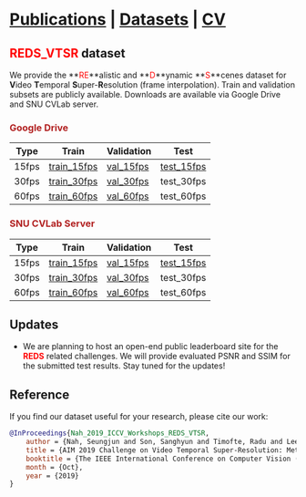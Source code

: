 # [Publications](../publications) | [Datasets](datasets) | [CV](../cv.pdf)

## <font color="red">REDS_VTSR</font> dataset

We provide the **<font color="red">RE</font>**alistic and **<font color="red">D</font>**ynamic **<font color="red">S</font>**cenes dataset for **V**ideo **T**emporal **S**uper-**R**esolution (frame interpolation). Train and validation subsets are publicly available.
Downloads are available via Google Drive and SNU CVLab server.

### <font color="FireBrick">Google Drive</font>

Type | Train | Validation | Test
-- | -- | -- | --
15fps | [train_15fps](https://drive.google.com/file/d/17iATapUjImmvE_NrX8kVlrLROiFJWO91/view?usp=sharing) | [val_15fps](https://drive.google.com/file/d/1HHVsk0o3wgMIf4FD6mMUyW0w7uawBrkQ/view?usp=sharing) | [test_15fps](https://drive.google.com/file/d/1AB7QwcpIPSaAEt01wkIejZaXTXlChs53/view?usp=sharing)
30fps | [train_30fps](https://drive.google.com/file/d/10fgQ2cOksfsntdwzSUlWuJcnKrvRCVww/view?usp=sharing) | [val_30fps](https://drive.google.com/file/d/1tyj-7YhMx7-E7x5Z8XV1bBVlOGF3bgTj/view?usp=sharing) | test_30fps
60fps | [train_60fps](https://drive.google.com/file/d/1jwImdo65ZU6HXALq9Xee5S56AcSqePif/view?usp=sharing) | [val_60fps](https://drive.google.com/file/d/1PKK1tgddL8uQ6LMehrAe8RViUYiXxTHj/view?usp=sharing) | test_60fps

### <font color="FireBrick">SNU CVLab Server</font>

Type | Train | Validation | Test
-- | -- | -- | --
15fps | [train_15fps](https://cv.snu.ac.kr/dataset/AIM_ICCV_2019/REDS_VTSR/train_15fps.zip) | [val_15fps](https://cv.snu.ac.kr/dataset/AIM_ICCV_2019/REDS_VTSR/val_15fps.zip) | [test_15fps](https://cv.snu.ac.kr/dataset/AIM_ICCV_2019/REDS_VTSR/test_15fps.zip)
30fps | [train_30fps](https://cv.snu.ac.kr/dataset/AIM_ICCV_2019/REDS_VTSR/train_30fps.zip) | [val_30fps](https://cv.snu.ac.kr/dataset/AIM_ICCV_2019/REDS_VTSR/val_30fps.zip) | test_30fps
60fps | [train_60fps](https://cv.snu.ac.kr/dataset/AIM_ICCV_2019/REDS_VTSR/train_60fps.zip) | [val_60fps](https://cv.snu.ac.kr/dataset/AIM_ICCV_2019/REDS_VTSR/val_60fps.zip) | test_60fps


## Updates

* We are planning to host an open-end public leaderboard site for the **<font color="red">REDS</font>** related challenges. 
We will provide evaluated PSNR and SSIM for the submitted test results.
Stay tuned for the updates!

## Reference

If you find our dataset useful for your research, please cite our work:

```bibtex
@InProceedings{Nah_2019_ICCV_Workshops_REDS_VTSR,
    author = {Nah, Seungjun and Son, Sanghyun and Timofte, Radu and Lee, Kyoung Mu},
    title = {AIM 2019 Challenge on Video Temporal Super-Resolution: Methods and Results},
    booktitle = {The IEEE International Conference on Computer Vision (ICCV) Workshops},
    month = {Oct},
    year = {2019}
}
```